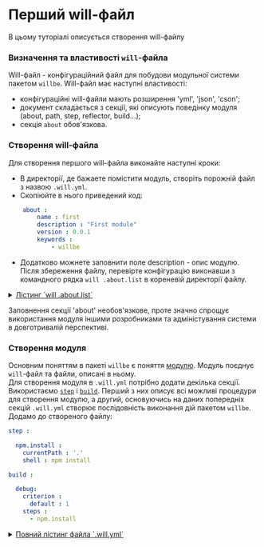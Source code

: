 # Перший will-файл

В цьому туторіалі описується створення will-файлу

### <a name="will-file-futures"></a> Визначення та властивості `will`-файла
Will-файл - конфігураційний файл для побудови модульної системи пакетом `willbe`.
Will-файл має наступні властивості:
- конфігураційні will-файли мають розширення 'yml', 'json', 'cson';
- документ складається з секції, які описують поведінку модуля (about, path, step, reflector, build...);
- секція `about` обов'язкова.  

### <a name="will-file-creation"></a> Створення will-файла
Для створення першого will-файла виконайте наступні кроки:
- В директорії, де бажаете помістити модуль, створіть порожній файл з назвою `.will.yml`.
- Скопіюйте в нього приведений код:
```yaml
    about :
        name : first
        description : "First module"
        version : 0.0.1
        keywords :
            - willbe
```
- Додатково можнете заповнити поле description - опис модулю.
Після збереження файлу, перевірте конфігурацію виконавши з командного рядка `will .about.list` в кореневій директорії файлу.
<details>
  <summary><u>Лістинг `will .about.list`</u></summary>
  ```
[user@user ~]$ will .about.list
Request ".about.list"
  . Read : /path_to_file/.will.yml
. Read 1 will-files in 0.109s
About
 name : 'first'
 description : 'First module'
 version : '0.0.1'
 enabled : 1
 keywords :
   'willbe'
```
</details>

Заповнення секції 'about' необов'язкове, проте значно спрощує використання модуля іншими розробниками та адміністування системи в довготривалій перспективі.  

### <a name="will-module-creation"></a> Створення модуля
Основним поняттям в пакеті `willbe` є поняття [модулю](Concepts.ukr.md#module). Модуль поєднує `will`-файл та файли, описані в ньому.  
Для створення модуля в `.will.yml` потрібно додати декілька секції. Використаємо [`step`](WillFileStructure.ukr.md#step) і [`build`](WillFileStructure.ukr.md#build). Перший з них описує всі можливі процедури для створення модулю, а другий, основуючись на даних попередніх секцій `.will.yml` створює послідовність виконання дій пакетом `willbe`.  
Додамо до створеного файлу:
```yaml
step :

  npm.install :
    currentPath : '.'
    shell : npm install

build :

  debug:
    criterion :
      default : 1
    steps :
      - npm.install
```
<details>
  <summary><u>Повний лістинг файла `.will.yml`</u></summary>
```yaml
about :

  name : first
  description : "First module"
  version : 0.0.1
  keywords :
      - willbe

step :

  npm.install :
    currentPath : '.'
    shell : npm install

build :

  debug:
    criterion :
      default : 1
    steps :
      - npm.install
```
</details>

<p></p>

В блоці `step` описана процедура з назвою `npm.install`, яка виконується в поточній директорії (`currentPath : '.'`) та використовує команду `npm install` в інтерфейсі командного рядка.  
Секція `build` створює модуль з допомогою вбудованої функції `debug`. Вона має критерій (criterion) - умову виконання зі значенням за замовчуванням "1", тобто, ввімкнена. Процедура `debug` використовує крок `npm.install` описаний секцією `step`.

Щоб протестувати роботу `.will.yml` створимо зовнішній конфігураційний файл `package.json` та помістимо його в директорію файла `.will.yml`:
``` json
{
  "name": "first",
  "dependencies": {
    "express": ""
  }
}
```

Тепер, ваша директорія має такий вигляд:

```
.
├── package.json
├── .will.yml
```

Запустіть в консолі команду `will .build` в кореневій директорії файла `.will.yml` і `willbe` створить готовий модуль з NodeJS-пакетом "express".  
В консолі отримаєте такий лог, що свідчить про правильне виконання скрипту:
```
[user@user ~]$ will .build
Request ".build"
   . Read : /path_to_file/.will.yml
 . Read 1 will-files in 0.079s

  Building debug
 > npm install

added 48 packages from 36 contributors and audited 121 packages in 4.863s
found 0 vulnerabilities

  Built debug in 16.456s

```

### Підсумок
- Заповнення [секції `about` `will`-файла](#will-file-futures) є гарною практикою створення `will`-документів.  
- Пакет `willbe` дозволяє [працювати з конфігураційними фалами NodeJS](#will-module-creation).

[Повернутись до меню](Topics.ukr.md)
